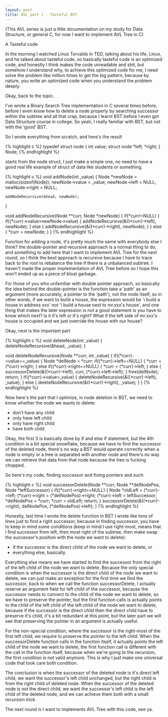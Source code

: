 ```yaml
---
layout: post
title: AVL part 1 - Tasteful BST
---
```


(This AVL series is just a little documentation on my study for Data Structure, or general C, for now I want to implement AVL Tree in C)

A Tasteful code

In the morning I watched Linus Torvalds in TED, talking about his life, Linux, and he talked about tasteful code, so basically tasteful code is an optimized code, and honestly I think makes the code unreadable and shit, but somehow I understand why, to achieve this optimized code for me, I need solve the problem like million times to get the big pattern, because by nature, you write an optimized code when you understand the problem deeply.

Okay, back to the topic.

I've wrote a Binary Search Tree implementation in C several times before, before I even know how to delete a node properly by searching successor within the subtree and all that crap, because I learnt BST before I even got Data Structure course in college. So yeah, I really familiar with BST, but not with the 'good' BST.

So I wrote everything from scratch, and here's the result

{% highlight c %}
typedef struct node
{
	int value;
	struct node *left, *right;
} Node;
{% endhighlight %}

starts from the node struct, I just make a simple one, no need to have a good real life example of struct of data like students or something.

{% highlight c %}
void addNode(int _value)
{
	Node *newNode = malloc(sizeof(Node));
	newNode->value = _value;
	newNode->left = NULL;
	newNode->right = NULL;

	addNodeRecursive(&head, newNode);
}

void addNodeRecursive(Node **curr, Node *newNode)
{
	if(*curr!=NULL)
	{
		if((*curr)->value>newNode->value)
		{
			addNodeRecursive(&((*curr)->left), newNode);
		}
		else
		{
			addNodeRecursive(&((*curr)->right), newNode);
		}
	}
	else
	{
		*curr = newNode;
	}
}
{% endhighlight %}

Function for adding a node, it's pretty much the same with everybody else I think? the double-pointer and recursive approach is a normal thing to do, and something to add here that I want to implement AVL Tree for the next round, so I think the best approach is recursive because I have to trace back to the root to rebalance the tree if there is a unbalanced subtree. I haven't made the proper implementation of AVL Tree before so I hope this won't ended up as a piece of bloat garbage.

For those of you who unfamiliar with double pointer approach, so basically the idea behind the double-pointer is the function take a 'path' as an argument (more accurately, a pointer to the 'path'), not the node itself, so in other words, if we want to build a house, the expression would be 'i build a house in address xxx' not 'i build a house next to mr.xxx's house', and one thing that makes the later expression is not a good statement is you have to know which next? is it it's left or it's right? What if the left side of mr.xxx's house is occupied and we just override the house with our house?

Okay, next is the important part

{% highlight c %}
void deleteNode(int _value)
{
	deleteNodeRecursive(&head, _value);
}

void deleteNodeRecursive(Node **curr, int _value)
{
	if((*curr)->value==_value)
	{
		Node *delNode = *curr;
		if((*curr)->left==NULL)
		{
			*curr = (*curr)->right;
		}
		else if((*curr)->right==NULL)
		{
			*curr = (*curr)->left;
		}
		else
		{
			successorDelete(&((*curr)->left), curr, (*curr)->left->left);
		}
		free(delNode);
		return;
	}
	if((*curr)->value>_value)
	{
		deleteNodeRecursive(&((*curr)->left), _value);
	}
	else
	{
		deleteNodeRecursive(&((*curr)->right), _value);
	}
}
{% endhighlight %}

Now here's the part that I optimize, in node deletion in BST, we need to know whether the node we wants to delete:

- don't have any child
- only have left child
- only have right child
- have both child

Okay, the first 3 is basically done by if and else if statement, but the 4th condition is a bit special snowflake, because we have to find the successor of the deleted node, there's no way a BST would operate correctly when a node is empty or a tree is separated with another node and there's no way we can retrieve that data from that node because the tree is fucking chopped.

So here's my code, finding successor and fixing pointers and such

{% highlight c %}
void successorDelete(Node **curr, Node **delNodePos, Node *leftSuccessor)
{
	if((*curr)->right==NULL)
	{
		Node *oldLeft = (*curr)->left;
		(*curr)->right = (*delNodePos)->right;
		(*curr)->left = leftSuccessor;
		*delNodePos = *curr;
		*curr = oldLeft;
		return;
	}
	successorDelete(&((*curr)->right), delNodePos, (*delNodePos)->left);
}
{% endhighlight %}

Honestly, last time I wrote the delete function in BST I wrote like tons of lines just to find a right successor, because in finding successor, you have to keep in mind some conditions (keep in mind I use right-most, means that I find successor from left, then most right of the subtree, then make swap the successor's position with the node we want to delete):

- if the successor is the direct child of the node we want to delete, or
- everything else, basically.

Everything else means we have started to find the successor from the right of the left child of the node we want to delete.
Because the only special condition is when the successor is the direct child of the node we want to delete, we can just make an exception for the first time we find the successor, back to when we call the function successorDelete, I actually reserve an argument field for left child of the successor, because the successor needs to connect to the child of the node we want to delete, so we have to preserve the pointer, but the first function calls is actually points to the child of the left child of the left child of the node we want to delete, because if the successor is the direct child then the direct child have to preserve it's child, it's a bit redundant at this point, but the later part we will see that preserving the pointer in an argument is actually useful.

For the non-special condition, where the successor is the right-most of the first left child, we require to preserve the pointer to the left child. When the successorDelete function calls in the function itself, it actually points the left child of the node we want to delete, the first function call is different with the call in the function itself, because when we're going to the recursion, the first condition is not valid anymore. This is why I just make one universal code that took care both condition.

The conclusion is when the successor of the deleted node is it's direct left child, we want the successor's left child unchanged, but the right child is from the right child of deleted node. When the successor of the deleted node is not the direct child, we want the successor's left child is the left child of the deleted node, and we can achieve them both with a small recursion trick.

The next round is I want to implements AVL Tree with this code, see ya.

